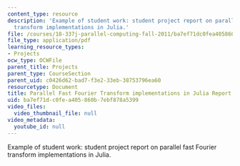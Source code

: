 ```yaml
---
content_type: resource
description: 'Example of student work: student project report on parallel fast Fourier
  transform implementations in Julia.'
file: /courses/18-337j-parallel-computing-fall-2011/ba7ef71dc0fea405860b7ebf878a5399_MIT18_337JF11_FFT_rpt.pdf
file_type: application/pdf
learning_resource_types:
- Projects
ocw_type: OCWFile
parent_title: Projects
parent_type: CourseSection
parent_uid: c0426d62-bad7-f3e2-33eb-38753796ea60
resourcetype: Document
title: Parallel Fast Fourier Transform implementations in Julia Report
uid: ba7ef71d-c0fe-a405-860b-7ebf878a5399
video_files:
  video_thumbnail_file: null
video_metadata:
  youtube_id: null
---
```

Example of student work: student project report on parallel fast Fourier transform implementations in Julia.

